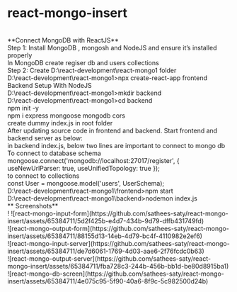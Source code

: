# react-mongo-insert
<html>
<br>
**Connect MongoDB with ReactJS**
<br>
Step 1: Install MongoDB , mongosh and NodeJS and ensure it’s installed properly
<br>
In MongoDB create regiser db and users collections
<br>
Step 2: Create D:\react-development\react-mongo1 folder
<br>
D:\react-development\react-mongo1>npx create-react-app frontend
<br>
Backend Setup With NodeJS
<br>
D:\react-development\react-mongo1>mkdir backend
<br>
D:\react-development\react-mongo1>cd backend
<br>
npm init -y 
<br>
npm i express mongoose mongodb cors
<br>
create dummy index.js in root folder
<br>
After updating source code in frontend and backend. Start frontend and backend server as below:
<br>
in backend index.js, below two lines are important to connect to mongo db
<br>
  To connect to database schema
<br>
  mongoose.connect('mongodb://localhost:27017/register', { useNewUrlParser: true, useUnifiedTopology: true });
<br>
  to connect to collections
<br>
const User = mongoose.model('users', UserSchema);  
<br>
D:\react-development\react-mongo1\frontend>npm start
<br>
D:\react-development\react-mongo1\backend>nodemon index.js 
<br>
**  Screenshots**
<br>
! ![react-mongo-input-form](https://github.com/sathees-saty/react-mongo-insert/assets/65384711/5d2f425b-e4d7-434b-9d79-dffb431749fd)
<br>
![react-mongo-output-form](https://github.com/sathees-saty/react-mongo-insert/assets/65384711/88155d13-14eb-4d79-bc4f-4110982e2ef6)
<br>
![react-mongo-input-server](https://github.com/sathees-saty/react-mongo-insert/assets/65384711/de7d6061-1769-4d03-aae6-2f76fcdc0b63)
<br>
![react-mongo-output-server](https://github.com/sathees-saty/react-mongo-insert/assets/65384711/fba728c3-244b-456b-bb1d-be80d8915ba1)
<br>
  ![react-mongo-db-screen](https://github.com/sathees-saty/react-mongo-insert/assets/65384711/4e075c95-5f90-40a6-8f9c-5c982500d24b)

<html>
